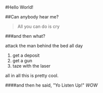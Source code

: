 #Hello World!

##Can anybody hear me?

>All you can do is cry

###and then what?

attack the man behind the bed all day
1. get a deposit
2. get a gun
3. taze with the laser

all in all this is pretty cool.

####and then he said, "Yo Listen Up!"
*WOW*
